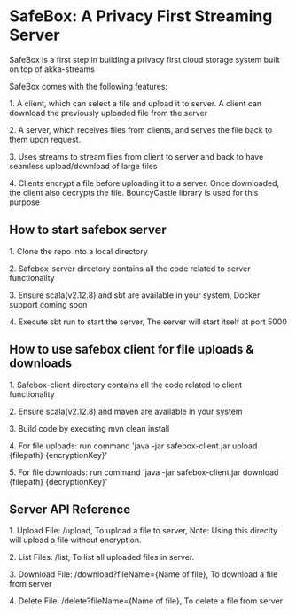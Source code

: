 # SafeBox: A Privacy First Streaming Server
<p> SafeBox is a first step in building a privacy first cloud storage system built on top of akka-streams </p>

<p> SafeBox comes with the following features: </p>
<p>1. A client, which can select a file and upload it to server. A client can download the previously uploaded file from the server </p>
<p>2. A server, which receives files from clients, and serves the file back to them upon request. </p>
<p>3. Uses streams to stream files from client to server and back to have seamless upload/download of large files</p>
<p>4. Clients encrypt a file before uploading it to a server. Once downloaded, the client also decrypts the file. BouncyCastle library is used for this purpose</p>


## How to start safebox server
 <p>1. Clone the repo into a local directory</p>
 <p>2. Safebox-server directory contains all the code related to server functionality</p>
 <p>3. Ensure scala(v2.12.8) and sbt are available in your system, Docker support coming soon </p>
 <p>4. Execute sbt run to start the server, The server will start itself at port 5000</p>
 
## How to use safebox client for file uploads & downloads
 <p>1. Safebox-client directory contains all the code related to client functionality</p>
 <p>2. Ensure scala(v2.12.8) and maven are available in your system </p>
 <p>3. Build code by executing mvn clean install</p>
 <p>4. For file uploads: run command 'java -jar safebox-client.jar upload {filepath} {encryptionKey}'</p>
 <p>5. For file downloads: run command 'java -jar safebox-client.jar download {filepath} {decryptionKey}'</p>
 
## Server API Reference
<p> 1. Upload File: /upload, To upload a file to server, Note: Using this direclty will upload a file without encryption. </p>
<p> 2. List Files: /list, To list all uploaded files in server.
<p> 3. Download File: /download?fileName={Name of file}, To download a file from server </p>
<p> 4. Delete File: /delete?fileName={Name of file}, To delete a file from server </p>

 
 
